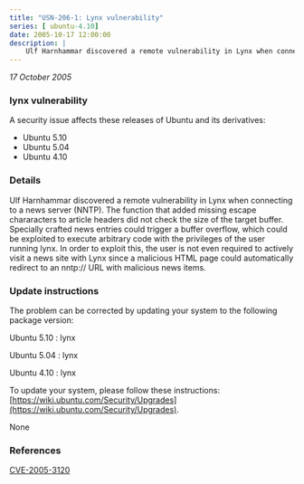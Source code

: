 ```yaml
---
title: "USN-206-1: Lynx vulnerability"
series: [ ubuntu-4.10]
date: 2005-10-17 12:00:00
description: |
    Ulf Harnhammar discovered a remote vulnerability in Lynx when connecting to a news server (NNTP). The function that added missing escape chararacters to article headers did not check the size of the target buffer. Specially crafted news entries could trigger a buffer overflow, which could be exploited to execute arbitrary code with the privileges of the user running lynx. In order to exploit this, the user is not even required to actively visit a news site with Lynx since a malicious HTML page could automatically redirect to an nntp:// URL with malicious news items.
--- 
```

 
 

*17 October 2005*

### lynx vulnerability

A security issue affects these releases of Ubuntu and its derivatives:

* Ubuntu 5.10
* Ubuntu 5.04
* Ubuntu 4.10

### Details

Ulf Harnhammar discovered a remote vulnerability in Lynx when connecting to a news server (NNTP). The function that added missing escape chararacters to article headers did not check the size of the target buffer. Specially crafted news entries could trigger a buffer overflow, which could be exploited to execute arbitrary code with the privileges of the user running lynx. In order to exploit this, the user is not even required to actively visit a news site with Lynx since a malicious HTML page could automatically redirect to an nntp:// URL with malicious news items.

### Update instructions

The problem can be corrected by updating your system to the following package version:

Ubuntu 5.10
 : lynx 

Ubuntu 5.04
 : lynx 

Ubuntu 4.10
 : lynx 

To update your system, please follow these instructions: [https://wiki.ubuntu.com/Security/Upgrades](https://wiki.ubuntu.com/Security/Upgrades).

None

### References

 
 [CVE-2005-3120](http://people.ubuntu.com/~ubuntu-security/cve/CVE-2005-3120)
 

